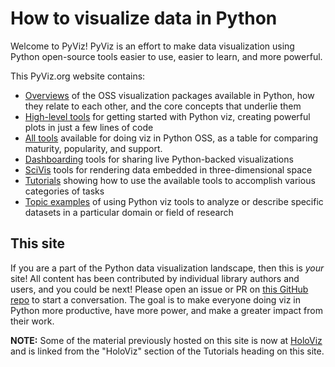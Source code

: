 # How to visualize data in Python

Welcome to PyViz!  PyViz is an effort to make data visualization using Python open-source tools easier to use, easier to learn, and more powerful.

This PyViz.org website contains:

 - [Overviews](overviews/index.html) of the OSS visualization packages available in Python, how they relate to each other, and the core concepts that underlie them
 - [High-level tools](high-level/index.html) for getting started with Python viz, creating powerful plots in just a few lines of code
 - [All tools](tools.html) available for doing viz in Python OSS, as a table for comparing maturity, popularity, and support.
 - [Dashboarding](dashboarding/index.html) tools for sharing live Python-backed visualizations
 - [SciVis](scivis/index.html) tools for rendering data embedded in three-dimensional space
 - [Tutorials](tutorials/index.html) showing how to use the available tools to accomplish various categories of tasks
 - [Topic examples](htts://examples.pyviz.org) of using Python viz tools to analyze or describe specific datasets in a particular domain or field of research

## This site
If you are a part of the Python data visualization landscape, then this is _your_ site!  All content has been contributed by individual library authors and users, and you could be next! Please open an issue or PR on [this GitHub repo](https://github.com/pyviz/website) to start a conversation. The goal is to make everyone doing viz in Python more productive, have more power, and make a greater impact from their work.

**NOTE:** Some of the material previously hosted on this site is now at [HoloViz](https://holoviz.org) and is linked from the "HoloViz" section of the Tutorials heading on this site.
